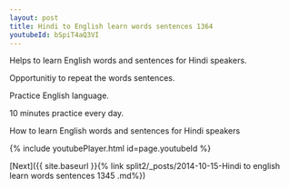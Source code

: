 ```yaml
---
layout: post
title: Hindi to English learn words sentences 1364 
youtubeId: bSpiT4aQ3VI
---
```

 
 
Helps to learn English words and sentences for Hindi speakers.

Opportunitiy to repeat the words sentences. 

Practice English language. 
 
10 minutes practice every day. 
 
How to learn English words and sentences for Hindi speakers 
 
{% include youtubePlayer.html id=page.youtubeId %}
 
 
[Next]({{ site.baseurl }}{% link  split2/_posts/2014-10-15-Hindi to english learn words sentences 1345 .md%})
 
